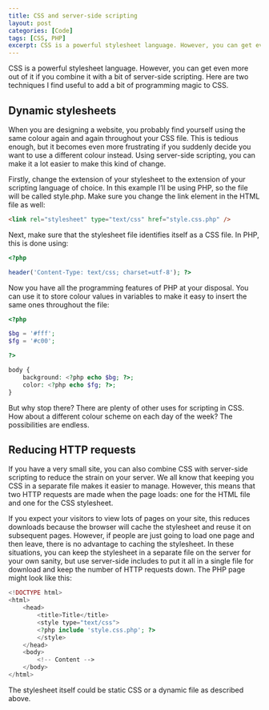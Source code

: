 ```yaml
---
title: CSS and server-side scripting
layout: post
categories: [Code]
tags: [CSS, PHP]
excerpt: CSS is a powerful stylesheet language. However, you can get even more out of it if you combine it with a bit of server-side scripting. Here are two techniques I find useful to add a bit of programming magic to CSS.
---
```


CSS is a powerful stylesheet language. However, you can get even more out of it if you combine it with a bit of server-side scripting. Here are two techniques I find useful to add a bit of programming magic to CSS.

## Dynamic stylesheets ##

When you are designing a website, you probably find yourself using the same colour again and again throughout your CSS file. This is tedious enough, but it becomes even more frustrating if you suddenly decide you want to use a different colour instead. Using server-side scripting, you can make it a lot easier to make this kind of change.

Firstly, change the extension of your stylesheet to the extension of your scripting language of choice. In this example I’ll be using PHP, so the file will be called style.php. Make sure you change the link element in the HTML file as well:

~~~~~~~~ html
<link rel="stylesheet" type="text/css" href="style.css.php" />
~~~~~~~~

Next, make sure that the stylesheet file identifies itself as a CSS file. In PHP, this is done using:

~~~~~~~~ php
<?php

header('Content-Type: text/css; charset=utf-8'); ?>
~~~~~~~~

Now you have all the programming features of PHP at your disposal. You can use it to store colour values in variables to make it easy to insert the same ones throughout the file:

~~~~~~~~ php
<?php

$bg = '#fff';
$fg = '#c00';

?>

body {
    background: <?php echo $bg; ?>;
    color: <?php echo $fg; ?>;
}
~~~~~~~~

But why stop there? There are plenty of other uses for scripting in CSS. How about a different colour scheme on each day of the week? The possibilities are endless.

## Reducing HTTP requests ##

If you have a very small site, you can also combine CSS with server-side scripting to reduce the strain on your server. We all know that keeping you CSS in a separate file makes it easier to manage. However, this means that two HTTP requests are made when the page loads: one for the HTML file and one for the CSS stylesheet.

If you expect your visitors to view lots of pages on your site, this reduces downloads because the browser will cache the stylesheet and reuse it on subsequent pages. However, if people are just going to load one page and then leave, there is no advantage to caching the stylesheet. In these situations, you can keep the stylesheet in a separate file on the server for your own sanity, but use server-side includes to put it all in a single file for download and keep the number of HTTP requests down. The PHP page might look like this:

~~~~~~~~ php
<!DOCTYPE html>
<html>
    <head>
        <title>Title</title>
        <style type="text/css">
        <?php include 'style.css.php'; ?>
        </style>
    </head>
    <body>
        <!-- Content -->
    </body>
</html>
~~~~~~~~

The stylesheet itself could be static CSS or a dynamic file as described above.
